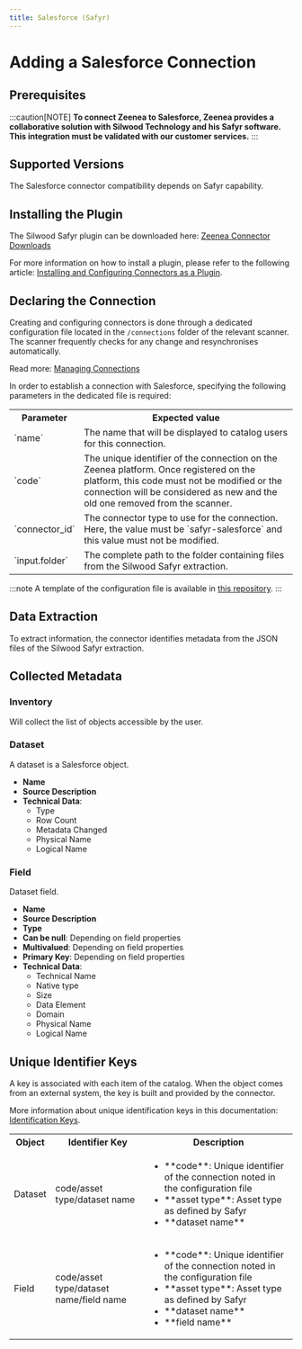 ```yaml
---
title: Salesforce (Safyr)
---
```


# Adding a Salesforce Connection

## Prerequisites

:::caution[NOTE]
**To connect Zeenea to Salesforce, Zeenea provides a collaborative solution with Silwood Technology and his Safyr software. This integration must be validated with our customer services.**
:::

## Supported Versions

The Salesforce connector compatibility depends on Safyr capability.

## Installing the Plugin

The Silwood Safyr plugin can be downloaded here: [Zeenea Connector Downloads](./zeenea-connectors-list.md)

For more information on how to install a plugin, please refer to the following article: [Installing and Configuring Connectors as a Plugin](./zeenea-connectors-install-as-plugin.md).

## Declaring the Connection

Creating and configuring connectors is done through a dedicated configuration file located in the `/connections` folder of the relevant scanner. The scanner frequently checks for any change and resynchronises automatically.

Read more: [Managing Connections](./zeenea-managing-connections.md)

In order to establish a connection with Salesforce, specifying the following parameters in the dedicated file is required:

<table>
  <tr>
    <th>Parameter</th>
    <th>Expected value</th>
  </tr>
  <tr>
    <td>`name`</td>
    <td>The name that will be displayed to catalog users for this connection.</td>
  </tr>
  <tr>
    <td>`code`</td>
    <td>The unique identifier of the connection on the Zeenea platform. Once registered on the platform, this code must not be modified or the connection will be considered as new and the old one removed from the scanner.</td>
  </tr>
  <tr>
    <td>`connector_id`</td>
    <td>The connector type to use for the connection. Here, the value must be `safyr-salesforce` and this value must not be modified.</td>
  </tr>
  <tr>
    <td>`input.folder`</td>
    <td>The complete path to the folder containing files from the Silwood Safyr extraction.</td>
  </tr>
</table>

:::note
A template of the configuration file is available in [this repository](https://github.com/zeenea/connector-conf-templates/tree/main/templates).
:::

## Data Extraction

To extract information, the connector identifies metadata from the JSON files of the Silwood Safyr extraction.

## Collected Metadata

### Inventory

Will collect the list of objects accessible by the user.  

### Dataset

A dataset is a Salesforce object. 

* **Name**
* **Source Description**
* **Technical Data**:
  * Type
  * Row Count
  * Metadata Changed
  * Physical Name
  * Logical Name

### Field

Dataset field.

* **Name**
* **Source Description**
* **Type**
* **Can be null**: Depending on field properties
* **Multivalued**: Depending on field properties
* **Primary Key**: Depending on field properties
* **Technical Data**:
  * Technical Name
  * Native type
  * Size
  * Data Element
  * Domain
  * Physical Name
  * Logical Name

## Unique Identifier Keys
 
A key is associated with each item of the catalog. When the object comes from an external system, the key is built and provided by the connector.
 
More information about unique identification keys in this documentation: [Identification Keys](./zeenea-identification-keys.md).
  
 <table>
   <tr><th>Object</th><th>Identifier Key</th><th>Description</th></tr>
   <tr>
     <td>Dataset</td>
     <td>code/asset type/dataset name</td>
     <td>
       <ul>
         <li>**code**: Unique identifier of the connection noted in the configuration file</li>
         <li>**asset type**: Asset type as defined by Safyr</li>
         <li>**dataset name**</li>
       </ul>
     </td>
   </tr>
   <tr>
     <td>Field</td>
     <td>code/asset type/dataset name/field name</td>
     <td>
       <ul>
         <li>**code**: Unique identifier of the connection noted in the configuration file</li>
         <li>**asset type**: Asset type as defined by Safyr</li>
         <li>**dataset name**</li>
         <li>**field name**</li>
       </ul>
     </td>
   </tr>
 </table>
 